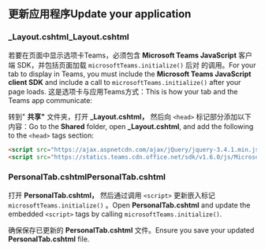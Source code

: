 ## <a name="update-your-application"></a><span data-ttu-id="0b46f-101">更新应用程序</span><span class="sxs-lookup"><span data-stu-id="0b46f-101">Update your application</span></span>

### <a name="_layoutcshtml"></a><span data-ttu-id="0b46f-102">_Layout.cshtml</span><span class="sxs-lookup"><span data-stu-id="0b46f-102">_Layout.cshtml</span></span>

<span data-ttu-id="0b46f-103">若要在页面中显示选项卡Teams，必须包含 **Microsoft Teams JavaScript** 客户端 SDK，并包括页面加载 `microsoftTeams.initialize()` 后对 的调用。</span><span class="sxs-lookup"><span data-stu-id="0b46f-103">For your tab to display in Teams, you must include the **Microsoft Teams JavaScript client SDK** and include a call to `microsoftTeams.initialize()` after your page loads.</span></span> <span data-ttu-id="0b46f-104">这是选项卡与应用Teams方式：</span><span class="sxs-lookup"><span data-stu-id="0b46f-104">This is how your tab and the Teams app communicate:</span></span>

<span data-ttu-id="0b46f-105">转到" **共享"** 文件夹，打开 **_Layout.cshtml，** 然后向 `<head>` 标记部分添加以下内容：</span><span class="sxs-lookup"><span data-stu-id="0b46f-105">Go to the **Shared** folder, open **_Layout.cshtml**, and add the following to the `<head>` tags section:</span></span>

```html
<script src="https://ajax.aspnetcdn.com/ajax/jQuery/jquery-3.4.1.min.js"></script>
<script src="https://statics.teams.cdn.office.net/sdk/v1.6.0/js/MicrosoftTeams.min.js"></script>
```

### <a name="personaltabcshtml"></a><span data-ttu-id="0b46f-106">PersonalTab.cshtml</span><span class="sxs-lookup"><span data-stu-id="0b46f-106">PersonalTab.cshtml</span></span>

<span data-ttu-id="0b46f-107">打开 **PersonalTab.cshtml，** 然后通过调用 `<script>` 更新嵌入标记 `microsoftTeams.initialize()` 。</span><span class="sxs-lookup"><span data-stu-id="0b46f-107">Open **PersonalTab.cshtml** and update the embedded `<script>` tags by calling `microsoftTeams.initialize()`.</span></span>

<span data-ttu-id="0b46f-108">确保保存已更新的 **PersonalTab.cshtml** 文件。</span><span class="sxs-lookup"><span data-stu-id="0b46f-108">Ensure you save your updated **PersonalTab.cshtml** file.</span></span>